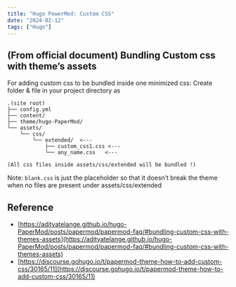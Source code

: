 ```yaml
---
title: "Hugo PowerMod: Custom CSS"
date: "2024-02-12"
tags: ["Hugo"]
---
```



## (From official document) Bundling Custom css with theme’s assets

For adding custom css to be bundled inside one minimized css:
Create folder & file in your project directory as
```
.(site root)
├── config.yml
├── content/
├── theme/hugo-PaperMod/
└── assets/
    └── css/
        └── extended/  <---
            ├── custom_css1.css <---
            └── any_name.css   <---

(All css files inside assets/css/extended will be bundled !)
```

Note: `blank.css` is just the placeholder so that it doesn’t break the theme when no files are present under assets/css/extended



## Reference
- [https://adityatelange.github.io/hugo-PaperMod/posts/papermod/papermod-faq/#bundling-custom-css-with-themes-assets](https://adityatelange.github.io/hugo-PaperMod/posts/papermod/papermod-faq/#bundling-custom-css-with-themes-assets)
- [https://discourse.gohugo.io/t/papermod-theme-how-to-add-custom-css/30165/11](https://discourse.gohugo.io/t/papermod-theme-how-to-add-custom-css/30165/11)